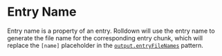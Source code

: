 # Entry Name

Entry name is a property of an entry. Rolldown will use the entry name to generate the file name for the corresponding entry chunk, which will replace the `[name]` placeholder in the [`output.entryFileNames`](../options/output#entryfilenames) pattern.
